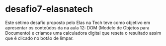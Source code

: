 # desafio7-elasnatech

Este sétimo desafio proposto pelo Elas na Tech teve como objetivo em apresentar os conteúdos da na aula 12: DOM (Modelo de Objetos para Documento) e criamos uma calculadora digital que reseta o resultado assim que é clicado no botão de limpar. 
